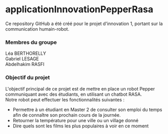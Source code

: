 # applicationInnovationPepperRasa

Ce repository GitHub a été créé pour le projet d'innovation 1, portant sur la communication humain-robot.
<br>

### Membres du groupe
Léa BERTHORELLY <br>
Gabriel LESAGE <br>
Abdelhakim RASFI

### Objectif du projet
L'objectif principal de ce projet est de mettre en place un robot Pepper communiquant avec des étudiants, en utilisant un chatbot RASA. <br>
Notre robot peut effectuer les fonctionnalités suivantes : <br>
* Permettre à un étudiant en Master 2 de consulter son emploi du temps afin de connaître son prochain cours de la journée.
* Retourner la température pour une ville ou un village donné
* Dire quels sont les films les plus populaires à voir en ce moment
